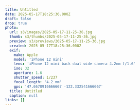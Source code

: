 ```yaml
---
title: Untitled
date: 2025-05-17T18:25:36.000Z
draft: false
drop: true
photo:
  url: s3/images/2025-05-17-11-25-36.jpg
  thumb: s3/thumbs/2025-05-17-11-25-36.jpg
  preview: s3/previews/2025-05-17-11-25-36.jpg
  created: 2025-05-17T18:25:36.000Z
  exif:
    make: Apple
    model: 'iPhone 12 mini'
    lens: 'iPhone 12 mini back dual wide camera 4.2mm f/1.6'
    iso: 32
    aperture: 1.6
    shutter_speed: 1/237
    focal_length: '4.2 mm'
    gps: '47.6678916666667 -122.332541666667'
  title: Untitled
  caption: null
links: []
---
```

